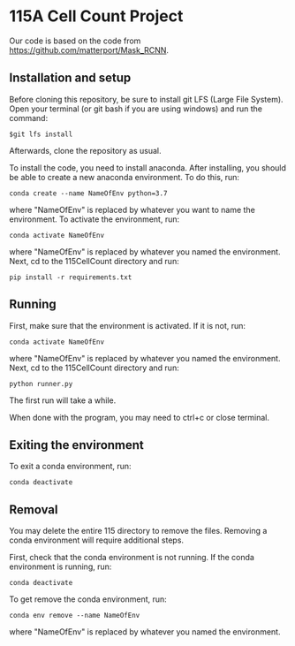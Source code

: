 # 115A Cell Count Project

Our code is based on the code from https://github.com/matterport/Mask_RCNN.

## Installation and setup
Before cloning this repository, be sure to install git LFS (Large File System).
Open your terminal (or git bash if you are using windows) and run the command:
```
$git lfs install
```

Afterwards, clone the repository as usual. 

To install the code, you need to install anaconda.
After installing, you should be able to create a new anaconda environment.
To do this, run:

```
conda create --name NameOfEnv python=3.7
```

where "NameOfEnv" is replaced by whatever you want to name the environment.
To activate the environment, run:

```
conda activate NameOfEnv
```

where "NameOfEnv" is replaced by whatever you named the environment.
Next, cd to the 115CellCount directory and run:


```
pip install -r requirements.txt
```

## Running
First, make sure that the environment is activated.
If it is not, run:

```
conda activate NameOfEnv
```

where "NameOfEnv" is replaced by whatever you named the environment.
Next, cd to the 115CellCount directory and run:

```
python runner.py
```

The first run will take a while.

When done with the program, you may need to ctrl+c or close terminal.

## Exiting the environment
To exit a conda environment, run:

```
conda deactivate
```

## Removal
You may delete the entire 115 directory to remove the files. Removing a conda environment will require additional steps.

First, check that the conda environment is not running. If the conda environment is running, run:
```
conda deactivate
```

To get remove the conda environment, run:
```
conda env remove --name NameOfEnv
```

where "NameOfEnv" is replaced by whatever you named the environment.
